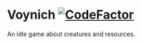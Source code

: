 # Voynich [![CodeFactor](https://www.codefactor.io/repository/github/bluezebragames/voynich/badge)](https://www.codefactor.io/repository/github/bluezebragames/voynich)
An idle game about creatures and resources.
